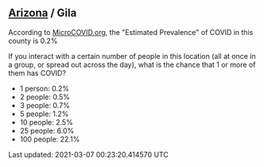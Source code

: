 
## [Arizona](/united-states/arizona) / Gila

According to [MicroCOVID.org](http://microcovid.org),
the "Estimated Prevalence" of COVID in this county is 0.2%

If you interact with a certain number of people in this location
(all at once in a group, or spread out across the day), what is the chance that
1 or more of them has COVID?

- 1 person: 0.2%
- 2 people: 0.5%
- 3 people: 0.7%
- 5 people: 1.2%
- 10 people: 2.5%
- 25 people: 6.0%
- 100 people: 22.1%

Last updated: 2021-03-07 00:23:20.414570 UTC
